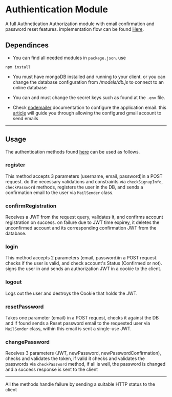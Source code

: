 # Authientication Module
A full Authnetication Authorization module with email confirmation and password reset features. implementation flow can be found [Here](./docs/readme.md).

## Dependinces
* You can find all needed modules in `package.json`.
use

```
npm install
```
* You must have mongoDB installed and running to your client. or you can change the database configuration from */models/db.js* to connect to an online database

* You can and must change the secret keys such as found at the `.env` file.
* Check [nodemailer](https://nodemailer.com/about/) documentation to configure the application email. this [article](https://wpmailsmtp.com/gmail-less-secure-apps/#Option_2_Use_an_App_Password) will guide you through allowing the configured gmail account to send emails
  
___
## Usage
The authentication methods found [here]() can be used as follows.
### register
This method accepts 3 parameters (username, email, password)in a POST request. do the necessary validations and constraints via ```checkSignupInfo```, ```checkPassword``` methods, registers the user in the DB, and sends a confirmation email to the user via ```MailSender``` class.

### confirmRegistration
Receives a JWT from the request query, validates it, and confirms account registration on success. on failure due to JWT time expirey, it deletes the unconfirmed account and its corresponding confirmation JWT from the database.

### login
This method accepts 2 parameters (email, password)in a POST request. checks if the user is valid, and check account's Status (Confirmed or not). signs the user in and sends an authorization JWT in a cookie to the client.

### logout
Logs out the user and destroys the Cookie that holds the JWT.

### resetPassword
Takes one parameter (email) in a POST request, checks it against the DB and if found sends a Reset password email to the requested user via ```MailSender``` class, within this email is sent a single-use JWT.

### changePassword
Receives 3 parameters (JWT, newPassword, newPasswordConfirmation), checks and validates the token, if valid it checks and validates the passwords via ```checkPassword``` method, if all is well, the password is changed and a success response is sent to the client

___
All the methods handle failure by sending a suitable HTTP status to the client



